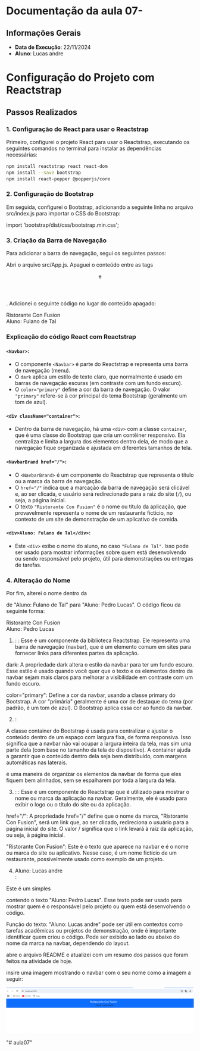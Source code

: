 # Documentação da aula 07- 

## Informações Gerais
- **Data de Execução**: 22/11/2024
- **Aluno**: Lucas andre 
# Configuração do Projeto com Reactstrap

## Passos Realizados

### 1. Configuração do React para usar o Reactstrap

Primeiro, configurei o projeto React para usar o Reactstrap, executando os seguintes comandos no terminal para instalar as dependências necessárias:

```bash
npm install reactstrap react react-dom
npm install --save bootstrap
npm install react-popper @popperjs/core
```

### 2. Configuração do Bootstrap
Em seguida, configurei o Bootstrap, adicionando a seguinte linha no arquivo src/index.js para importar o CSS do Bootstrap:

import 'bootstrap/dist/css/bootstrap.min.css';

### 3. Criação da Barra de Navegação
Para adicionar a barra de navegação, segui os seguintes passos:

Abri o arquivo src/App.js.
Apaguei o conteúdo entre as tags <header> e </header>.
Adicionei o seguinte código no lugar do conteúdo apagado:

<Navbar dark color="primary">
  <div className="container">
    <NavbarBrand href="/">Ristorante Con Fusion</NavbarBrand>
    <div>Aluno: Fulano de Tal</div>
  </div>
</Navbar>

### Explicação do código React com Reactstrap

#### `<Navbar>`:
- O componente `<Navbar>` é parte do Reactstrap e representa uma barra de navegação (menu).
- O `dark` aplica um estilo de texto claro, que normalmente é usado em barras de navegação escuras (em contraste com um fundo escuro).
- O `color="primary"` define a cor da barra de navegação. O valor `"primary"` refere-se à cor principal do tema Bootstrap (geralmente um tom de azul).

#### `<div className="container">`:
- Dentro da barra de navegação, há uma `<div>` com a classe `container`, que é uma classe do Bootstrap que cria um contêiner responsivo. Ela centraliza e limita a largura dos elementos dentro dela, de modo que a navegação fique organizada e ajustada em diferentes tamanhos de tela.

#### `<NavbarBrand href="/">`:
- O `<NavbarBrand>` é um componente do Reactstrap que representa o título ou a marca da barra de navegação.
- O `href="/"` indica que a marcação da barra de navegação será clicável e, ao ser clicada, o usuário será redirecionado para a raiz do site (`/`), ou seja, a página inicial.
- O texto `"Ristorante Con Fusion"` é o nome ou título da aplicação, que provavelmente representa o nome de um restaurante fictício, no contexto de um site de demonstração de um aplicativo de comida.

#### `<div>Aluno: Fulano de Tal</div>`:
- Este `<div>` exibe o nome do aluno, no caso `"Fulano de Tal"`. Isso pode ser usado para mostrar informações sobre quem está desenvolvendo ou sendo responsável pelo projeto, útil para demonstrações ou entregas de tarefas.



### 4. Alteração do Nome
Por fim, alterei o nome dentro da <div> de "Aluno: Fulano de Tal" para "Aluno: Pedro Lucas". O código ficou da seguinte forma:

<Navbar dark color="primary">
  <div className="container">
    <NavbarBrand href="/">Ristorante Con Fusion</NavbarBrand>
    <div>Aluno: Pedro Lucas</div>
  </div>
</Navbar>

1. <Navbar dark color="primary">:
<Navbar>: Esse é um componente da biblioteca Reactstrap. Ele representa uma barra de navegação (navbar), que é um elemento comum em sites para fornecer links para diferentes partes da aplicação.

dark: A propriedade dark altera o estilo da navbar para ter um fundo escuro. Esse estilo é usado quando você quer que o texto e os elementos dentro da navbar sejam mais claros para melhorar a visibilidade em contraste com um fundo escuro.

color="primary": Define a cor da navbar, usando a classe primary do Bootstrap. A cor "primária" geralmente é uma cor de destaque do tema (por padrão, é um tom de azul). O Bootstrap aplica essa cor ao fundo da navbar.

2. <div className="container">:
A classe container do Bootstrap é usada para centralizar e ajustar o conteúdo dentro de um espaço com largura fixa, de forma responsiva. Isso significa que a navbar não vai ocupar a largura inteira da tela, mas sim uma parte dela (com base no tamanho da tela do dispositivo). A container ajuda a garantir que o conteúdo dentro dela seja bem distribuído, com margens automáticas nas laterais.

<div className="container"> é uma maneira de organizar os elementos da navbar de forma que eles fiquem bem alinhados, sem se espalharem por toda a largura da tela.

3. <NavbarBrand href="/">:
<NavbarBrand>: Esse é um componente do Reactstrap que é utilizado para mostrar o nome ou marca da aplicação na navbar. Geralmente, ele é usado para exibir o logo ou o título do site ou da aplicação.

href="/": A propriedade href="/" define que o nome da marca, "Ristorante Con Fusion", será um link que, ao ser clicado, redireciona o usuário para a página inicial do site. O valor / significa que o link levará à raiz da aplicação, ou seja, à página inicial.

"Ristorante Con Fusion": Este é o texto que aparece na navbar e é o nome ou marca do site ou aplicativo. Nesse caso, é um nome fictício de um restaurante, possivelmente usado como exemplo de um projeto.

4. <div>Aluno: Lucas andre</div>:
Este é um simples <div> contendo o texto "Aluno: Pedro Lucas". Esse texto pode ser usado para mostrar quem é o responsável pelo projeto ou quem está desenvolvendo o código.

Função do texto: "Aluno: Lucas andre" pode ser útil em contextos como tarefas acadêmicas ou projetos de demonstração, onde é importante identificar quem criou o código. Pode ser exibido ao lado ou abaixo do nome da marca na navbar, dependendo do layout.

abre o arquivo README e atualizei com um resumo dos passos que foram feitos na atividade de hoje.

insire uma imagem mostrando o navbar com o seu nome como a imagem a seguir:


![imagem](img_navbar01.png)




"# aula07" 
